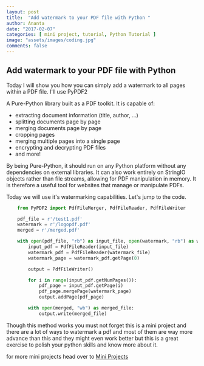 ```yaml
---
layout: post
title:  "Add watermark to your PDF file with Python "
author: Ananta
date: "2017-02-07"
categories: [ mini project, tutorial, Python Tutorial ]
image: "assets/images/coding.jpg"
comments: false
---
```

## Add watermark to your PDF file with Python

Today I will show you how you can simply add a watermark to all pages within a PDF file.
I'll use PyPDF2

A Pure-Python library built as a PDF toolkit. It is capable of:

* extracting document information (title, author, …)
* splitting documents page by page
* merging documents page by page
* cropping pages
* merging multiple pages into a single page
* encrypting and decrypting PDF files
* and more!

By being Pure-Python, it should run on any Python platform without any dependencies on external libraries. It can also work entirely on StringIO objects rather than file streams, allowing for PDF manipulation in memory. It is therefore a useful tool for websites that manage or manipulate PDFs.

Today we will use it's watermarking capabilities.
Let's jump to the code.

```python
    from PyPDF2 import PdfFileMerger, PdfFileReader, PdfFileWriter

    pdf_file = r'/test1.pdf'
    watermark = r'/logopdf.pdf'
    merged = r'/merged.pdf'

    with open(pdf_file, "rb") as input_file, open(watermark, "rb") as watermark_file:
        input_pdf = PdfFileReader(input_file)
        watermark_pdf = PdfFileReader(watermark_file)
        watermark_page = watermark_pdf.getPage(0)

        output = PdfFileWriter()

        for i in range(input_pdf.getNumPages()):
            pdf_page = input_pdf.getPage(i)
            pdf_page.mergePage(watermark_page)
            output.addPage(pdf_page)

        with open(merged, "wb") as merged_file:
            output.write(merged_file)
```

Though this method works you must not forget this is a mini project and there are a lot of ways to watermark a pdf and most of them are way more advance than this and they might even work better but this is a great exercise to polish your python skills and know more about it.

for more mini projects head over to [Mini Projects](https://gowoogle.com/categories#mini-project)
